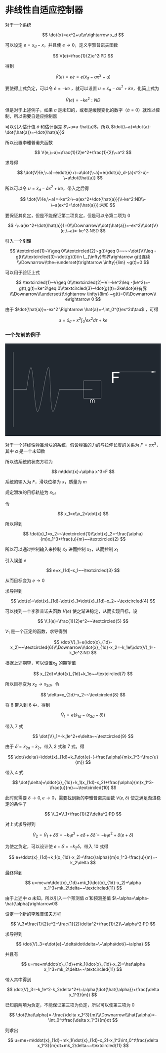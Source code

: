 # 非线性自适应控制器

对于一个系统

$$
\dot{x}=ax^2+u\\x\rightarrow x_d
$$

可以设定 $e=x_d-x$，并且使 $e→0$，定义李雅普诺夫函数

$$
V(e)=\frac{1}{2}e^2:PD
$$

得到

$$
\dot{V}(e)=e\dot{e}=e(\dot{x}_d-ax^2-u)
$$

要使得上式负定，可以令 $\dot{e}=-ke$ ，就可以设置 $u=\dot{x}_d-ax^2+ke$，化简上式为

$$
\dot{V}(e)=-ke^2:ND
$$

但是对于上述例子，如果 $a$ 是未知的，或者是缓慢变化的数字（$\dot{a}=0$）就难以控制，所以需要自适应控制器

可以引入估计值 $\hat{a}$ 和估计误差 $\~a=a-\hat{a}$，所以 $\dot{\~a}=\dot{a}-\dot{\hat{a}}=-\dot{\hat{a}}$

所以设置李雅普诺夫函数

$$
V(e,\~a)=\frac{1}{2}e^2+\frac{1}{2}\~a^2
$$

求导得

$$
\dot{V}(e,\~a)=e\dot{e}+\~a\dot{\~a}=e(\dot{x}_d-{a}x^2-u)-\~a\dot{\hat{a}}
$$

所以可以令 $u=\dot{x}_d-\hat{a}x^2+ke$，带入之后得

$$
\dot{V}(e,\~a)=-ke^2-\~a(ex^2+\dot{\hat{a}})\\-ke^2:ND\\-\~a(ex^2+\dot{\hat{a}}):未知
$$

要保证其负定，但是不能保证第二项负定，但是可以令第二项为 0

$$
-\~a(ex^2+\dot{\hat{a}})=0\\\Downarrow\\\dot{\hat{a}}=-ex^2\\\dot{V}(e,\~a)=-ke^2:NSD
$$

引入一个**引理**

$$
\textcircled{1}~V\geq 0\\\textcircled{2}~g(t)\geq 0~~~~\dot{V}\leq -g(t)\\\textcircled{3}~\dot{g}(t)\in L_{\infty}有界\rightarrow g(t)连续\\\Downarrow\\the~\underset{t\rightarrow \infty}{lim}  ~g(t)=0
$$

可以用于验证上式

$$
\textcircled{1}~V\geq 0\\\textcircled{2}~V=-ke^2\leq -(ke^2)=-g(t),g(t)=ke^2\geq 0\\\textcircled{3}~\dot{g}(t)=2ke\dot{e}有界\\\Downarrow\\\underset{t\rightarrow \infty}{lim}  ~g(t)=0\\\Downarrow\\ e\rightarrow 0
$$

由于 $\dot{\hat{a}}=-ex^2 \Rightarrow \hat{a}=-\int_0^{t}ex^2d\tau$ ，可得

$$
u=\dot{x}_d+x^2\int_0^{t}ex^2d\tau +ke
$$

### 一个先前的例子

![1.png](image/1.png)

对于一个非线性弹簧滑块的系统，假设弹簧的力的与拉伸长度的关系为 $F=\alpha x^3$，其中 $\alpha$ 是一个未知数

所以该系统的状态方程为

$$
m\ddot{x}+\alpha x^3=F
$$

系统的输入为 $F$，滑块位移为 $x$，质量为 $m$

规定滑块的目标轨迹为 $x_{1d}$

令

$$
x_1=x\\x_2=\dot{x}
$$

所以得到

$$
\dot{x}_1=x_2~~\textcircled{1}\\\dot{x}_2=-\frac{\alpha}{m}x_1^3+\frac{u}{m}~~\textcircled{2}
$$

所以可以通过控制输入来控制 $\dot{x}_2$ 进而控制 $x_2$，从而控制 $x_1$

引入误差 $e$

$$
e=x_{1d}-x_1~~\textcircled{3}
$$

从而目标变为 $e→0$

求导得到

$$
\dot{e}=\dot{x}_{1d}-\dot{x}_1=\dot{x}_{1d}-x_2~~\textcircled{4}
$$

可以找到一个李雅普诺夫函数 $V(e)$ 使之渐进稳定，从而实现目标，设

$$
V_1(e)=\frac{1}{2}e^2~~\textcircled{5}
$$

$V_1$ 是一个正定的函数，求导得到

$$
\dot{V}_1=e(\dot{x}_{1d}-x_2)~~\textcircled{6}\\\Downarrow\\\dot{x}_{1d}-x_2=-k_1e\\\dot{V}_1=-k_1e^2:ND
$$

根据上述期望，可以设置$x_2$ 的期望值

$$
x_{2d}=\dot{x}_{1d}+k_1e~~\textcircled{7}
$$

所以目标变为 $x_2→x_{2d}$，令

$$
\delta=x_{2d}-x_2~~\textcircled{8}
$$

将 8 带入到 6 中，得到

$$
\dot{V}_1=e(\dot{x}_{1d}-(x_{2d}-\delta))
$$

带入 7 式

$$
\dot{V}_1=-k_1e^2+e\delta~~\textcircled{9}
$$

由于 $\dot{\delta}=\dot{x}_{2d}-\dot{x}_2$，带入 2 式和 7 式，得

$$
\dot{\delta}=\ddot{x}_{1d}+k_1\dot{e}-(-\frac{\alpha}{m}x_1^3+\frac{u}{m})
$$

带入 4 式

$$
\dot{\delta}=\ddot{x}_{1d}+k_1(x_{1d}-x_2)+\frac{\alpha}{m}x_1^3-\frac{u}{m}~~\textcircled{10}
$$

此时就需要 $\delta→0,e→0$，需要找到新的李雅普诺夫函数 $V(e,\delta)$ 使之满足渐进稳定的条件了

$$
V_2=V_1+\frac{1}{2}\delta^2:PD
$$

对上式求导得到

$$
\dot{V}_2=\dot{V}_1+\delta\dot\delta=-k_1e^2+e\delta+\delta\dot\delta=-k_1e^2+\delta(e+\dot\delta)
$$

为使之负定，可以设计使 $e+\dot\delta=-k_2\delta$，带入 10 式得

$$
e+\ddot{x}_{1d}+k_1(x_{1d}-x_2)+\frac{\alpha}{m}x_1^3-\frac{u}{m}=-k_2\delta
$$

最终得到

$$
u=me+m\ddot{x}_{1d}+mk_1(\dot{x}_{1d}-x_2)+\alpha x_1^3+mk_2\delta~~\textcircled{11}
$$

由于上述中 $\alpha$ 未知，所以引入一个预测值 $\hat{\alpha}$ 和预测差值 $\~\alpha=\alpha-\hat{\alpha}\rightarrow0$

设定一个新的李雅普诺夫方程

$$
V_3=\frac{1}{2}e^2+\frac{1}{2}\delta^2+\frac{1}{2}\~\alpha^2:PD
$$

求导得到

$$
\dot{V}_3=e\dot{e}+\delta\dot\delta+\~\alpha\dot{\~\alpha}
$$

并且有

$$
u=me+m\ddot{x}_{1d}+mk_1(\dot{x}_{1d}-x_2)+\hat\alpha x_1^3+mk_2\delta~~\textcircled{11}
$$

带入其中得到

$$
\dot{V}_3=-k_1e^2-k_2\delta^2+\~\alpha(\dot{\hat{\alpha}}+\frac{\delta x_1^3}{m})
$$

已知前两项为负定，不能保证第三项为负定，所以可以使第三项为 0

$$
\dot{\hat\alpha}=-\frac{\delta x_1^3}{m}\\\Downarrow\\\hat{\alpha}=-\int_0^t\frac{\delta x_1^3}{m}dt
$$

则求出 

$$
u=me+m\ddot{x}_{1d}+mk_1(\dot{x}_{1d}-x_2)-x_1^3\int_0^t\frac{\delta x_1^3}{m}dt+mk_2\delta~~\textcircled{11}
$$
